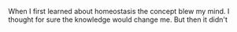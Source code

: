 When I first learned about homeostasis the concept blew my mind. I thought for sure the knowledge would change me. But then it didn't


